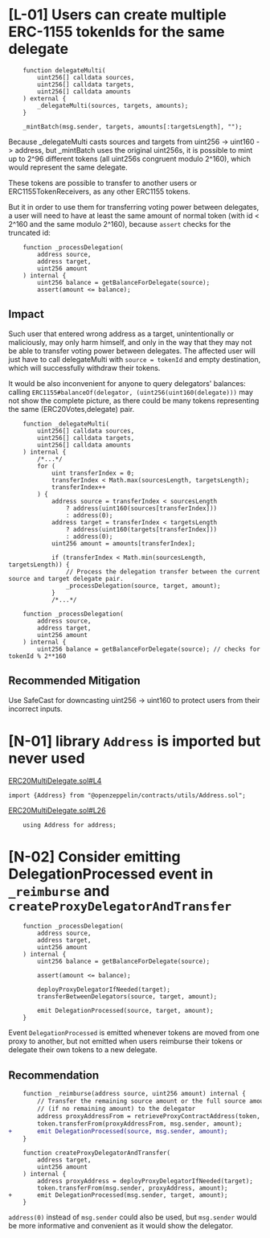 # [L-01] Users can create multiple ERC-1155 tokenIds for the same delegate
```
    function delegateMulti(
        uint256[] calldata sources,
        uint256[] calldata targets,
        uint256[] calldata amounts
    ) external {
        _delegateMulti(sources, targets, amounts);
    }
```
```
    _mintBatch(msg.sender, targets, amounts[:targetsLength], "");
```
Because _delegateMulti casts sources and targets from uint256 -> uint160 -> address, but _mintBatch uses the original uint256s, it is possible to mint up to 2^96 different tokens (all uint256s congruent modulo 2^160), which would represent the same delegate.

These tokens are possible to transfer to another users or ERC1155TokenReceivers, as any other ERC1155 tokens. 

But it in order to use them for transferring voting power between delegates, a user will need to have at least the same amount of normal token (with id < 2^160 and the same modulo 2^160), because `assert` checks for the truncated id:

```
    function _processDelegation(
        address source,
        address target,
        uint256 amount
    ) internal {
        uint256 balance = getBalanceForDelegate(source);
        assert(amount <= balance);
``` 
## Impact
Such user that entered wrong address as a target, unintentionally or maliciously, may only harm himself, and only in the way that they may not be able to transfer voting power between delegates. The affected user will just have to call delegateMulti with `source = tokenId` and empty destination, which will successfully withdraw their tokens.

It would be also inconvenient for anyone to query delegators' balances: calling `ERC1155#balanceOf(delegator, (uint256(uint160(delegate)))` may not show the complete picture, as there could be many tokens representing the same (ERC20Votes,delegate) pair.
```
    function _delegateMulti(
        uint256[] calldata sources,
        uint256[] calldata targets,
        uint256[] calldata amounts
    ) internal {
        /*...*/
        for (
            uint transferIndex = 0;
            transferIndex < Math.max(sourcesLength, targetsLength);
            transferIndex++
        ) {
            address source = transferIndex < sourcesLength
                ? address(uint160(sources[transferIndex]))
                : address(0);
            address target = transferIndex < targetsLength
                ? address(uint160(targets[transferIndex]))
                : address(0);
            uint256 amount = amounts[transferIndex];

            if (transferIndex < Math.min(sourcesLength, targetsLength)) {
                // Process the delegation transfer between the current source and target delegate pair.
                _processDelegation(source, target, amount);
            } 
            /*...*/

```
```
    function _processDelegation(
        address source,
        address target,
        uint256 amount
    ) internal {
        uint256 balance = getBalanceForDelegate(source); // checks for tokenId % 2**160
```

## Recommended Mitigation

Use SafeCast for downcasting uint256 -> uint160 to protect users from their incorrect inputs.
# [N-01] library `Address` is imported but never used
[ERC20MultiDelegate.sol#L4](https://github.com/code-423n4/2023-10-ens/blob/ed25379c06e42c8218eb1e80e141412496950685/contracts/ERC20MultiDelegate.sol#L4)
```
import {Address} from "@openzeppelin/contracts/utils/Address.sol";
```
[ERC20MultiDelegate.sol#L26](https://github.com/code-423n4/2023-10-ens/blob/ed25379c06e42c8218eb1e80e141412496950685/contracts/ERC20MultiDelegate.sol#L26)
```
    using Address for address;
```

# [N-02] Consider emitting DelegationProcessed event in `_reimburse` and `createProxyDelegatorAndTransfer`
```
    function _processDelegation(
        address source,
        address target,
        uint256 amount
    ) internal {
        uint256 balance = getBalanceForDelegate(source);

        assert(amount <= balance);

        deployProxyDelegatorIfNeeded(target);
        transferBetweenDelegators(source, target, amount);

        emit DelegationProcessed(source, target, amount);
    }
```
Event `DelegationProcessed` is emitted whenever tokens are moved from one proxy to another, but not emitted when users reimburse their tokens or delegate their own tokens to a new delegate.

## Recommendation
```diff
    function _reimburse(address source, uint256 amount) internal {
        // Transfer the remaining source amount or the full source amount
        // (if no remaining amount) to the delegator
        address proxyAddressFrom = retrieveProxyContractAddress(token, source);
        token.transferFrom(proxyAddressFrom, msg.sender, amount);
+       emit DelegationProcessed(source, msg.sender, amount);
    }
```
```
    function createProxyDelegatorAndTransfer(
        address target,
        uint256 amount
    ) internal {
        address proxyAddress = deployProxyDelegatorIfNeeded(target);
        token.transferFrom(msg.sender, proxyAddress, amount);
+       emit DelegationProcessed(msg.sender, target, amount);
    }
```
`address(0)` instead of `msg.sender` could also be used, but `msg.sender` would be more informative and convenient as it would show the delegator.